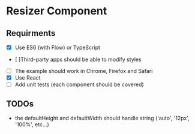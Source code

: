 # Resizer Component

## Requirments

- [x] Use ES6 (with Flow) or TypeScript
- [ ]Third-party apps should be able to modify styles
- [ ] The example should work in Chrome, Firefox and Safari
- [x] Use React
- [ ] Add unit tests (each component should be covered)

## TODOs

- the defaultHeight and defaultWidth should handle string ('auto', '12px', '100%', etc...)

